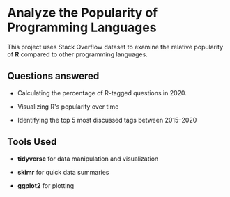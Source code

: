 # Analyze the Popularity of Programming Languages

This project uses Stack Overflow dataset to examine the relative popularity of **R** compared to other programming languages.

## Questions answered

-   Calculating the percentage of R-tagged questions in 2020.

-   Visualizing R's popularity over time

-   Identifying the top 5 most discussed tags between 2015–2020

## Tools Used

-   **tidyverse** for data manipulation and visualization

-   **skimr** for quick data summaries

-   **ggplot2** for plotting